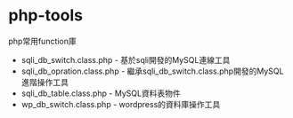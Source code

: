 # php-tools
php常用function庫

* sqli_db_switch.class.php - 基於sqli開發的MySQL連線工具
* sqli_db_opration.class.php - 繼承sqli_db_switch.class.php開發的MySQL進階操作工具
* sqli_db_table.class.php - MySQL資料表物件
* wp_db_switch.class.php - wordpress的資料庫操作工具